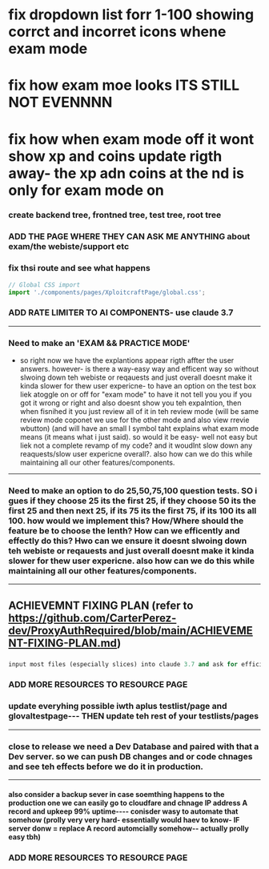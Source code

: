 
# fix dropdown list forr 1-100 showing corrct and incorret icons whene exam mode
# fix how exam moe looks ITS STILL NOT EVENNNN
# fix how when exam mode off it wont show xp and coins update rigth away- the xp adn coins at the nd is only for exam mode on




### create backend tree, frontned tree, test tree, root tree

### ADD THE PAGE WHERE THEY CAN ASK ME ANYTHING about exam/the webiste/support etc

### fix thsi route and see what happens
```js
// Global CSS import
import './components/pages/XploitcraftPage/global.css';
```

### ADD RATE LIMITER TO AI COMPONENTS- use claude 3.7
-----
### Need to make an 'EXAM && PRACTICE MODE'
- so right now we have the explantions appear rigth affter the user answers. however- is there a way-easy way and efficent way so without slwoing down teh webiste or reqauests and just overall doesnt make it kinda slower for thew user expericne- to have an option on the test box liek atoggle on or off for "exam mode" to have it not tell you you if you got it wrong or right and also doesnt show you teh expalntion, then when fisnihed it you just review all of it in teh review mode (will be same review mode coponet we use for the other mode and also view rrevie wbutton) (and will have an small I symbol taht explains what exam mode means (it means what i just said). so would it be easy- well not easy but liek not a complete revamp of my code? and it woudlnt slow down any reaquests/slow user expericne overall?. also how can we do this while maintaining all our other features/components.
-------------------------------------------------
### Need to make an option to do 25,50,75,100 question tests. SO i gues if they choose 25 its the first 25, if they choose 50 its the first 25 and then next 25, if its 75 its the first 75, if its 100 its all 100. how would we implement this? How/Where should the feature be to choose the lenth? How can we efficently and effectly do this? Hwo can we ensure it doesnt slwoing down teh webiste or reqauests and just overall doesnt make it kinda slower for thew user expericne. also how can we do this while maintaining all our other features/components.
----------------------------------------------------------------------------------------------------------------------------------------------------------------------------------
## ACHIEVEMNT FIXING PLAN (refer to https://github.com/CarterPerez-dev/ProxyAuthRequired/blob/main/ACHIEVEMENT-FIXING-PLAN.md)

### 
```ruby
input most files (especially slices) into claude 3.7 and ask for efficiency improvements
```
### ADD MORE RESOURCES TO RESOURCE PAGE

### update everyhing possible iwth aplus testlist/page and glovaltestpage--- THEN update teh rest of your testlists/pages
-------------------------------------------------------------------------------------------------------------------------
### close to release we need a Dev Database and paired with that a Dev server. so we can push DB changes and or code chnages and see teh effects before we do it in production. 
----
#### also consider a backup sever in case soemthing happens to the production one we can easily go to cloudfare and chnage IP address A record and upkeep 99% uptime---- conisder wasy to automate that somehow (prolly very very hard- essentially would haev to know- IF server donw = replace A record automcially somehow-- actually prolly easy tbh)


### ADD MORE RESOURCES TO RESOURCE PAGE










